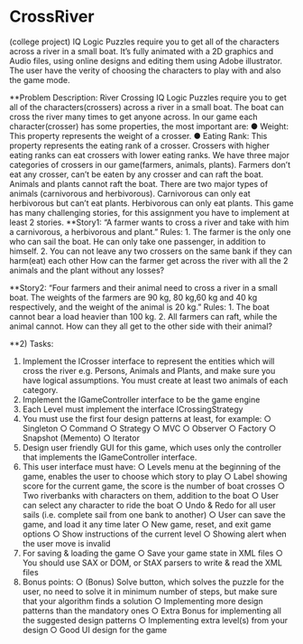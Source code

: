 # CrossRiver
(college project) IQ Logic Puzzles require you to get all of the characters across a river in a small boat. It’s fully animated with a 2D graphics and Audio files, using online designs and editing them using Adobe illustrator. The user have the verity of choosing the characters to play with and also the game mode.




**Problem Description:
        River Crossing IQ Logic Puzzles require you to get all of the characters(crossers) across a river in a small boat. The boat can cross the river many times to get anyone across. In our game each character(crosser) has some properties, the most important are:
        ● Weight​: This property represents the weight of a crosser.
        ● Eating Rank​: This property represents the eating rank of a crosser. Crossers with higher
        eating ranks can eat crossers with lower eating ranks.
        We have three major categories of crossers in our game(farmers, animals, plants). Farmers don’t eat any crosser, can’t be eaten by any crosser and can raft the boat. Animals and plants cannot raft the boat. There are two major types of animals (carnivorous and herbivorous). Carnivorous can only eat herbivorous but can’t eat plants. Herbivorous can only eat plants. This game has many challenging stories, for this assignment you have to implement at least 2 stories.
        **Story1:
        “A farmer wants to cross a river and take with him a carnivorous, a herbivorous and
        plant.”
        Rules:
        1.​ ​The farmer is the only one who can sail the boat. He can only take one passenger, in addition to himself.
        2.​ ​You can not leave any two crossers on the same bank if they can harm(eat) each other
        How can the farmer get across the river with all the 2 animals and the plant without any losses?

**Story2:
    “Four farmers and their animal need to cross a river in a small boat. The weights of the farmers are 90 kg, 80 kg,60 kg and 40 kg respectively, and the weight of the animal is 20 kg.”
    Rules:
    1.​ ​The boat cannot bear a load heavier than 100 kg.
    2.​ ​All farmers can raft, while the animal cannot.
    How can they all get to the other side with their animal?


**2) Tasks:
1) Implement the ​ICrosser​ interface to represent the entities which will cross the river
e.g. Persons, Animals and Plants, and make sure you have logical assumptions. ​You
must create at least two animals of each category​.
2) Implement the ​IGameController​ interface to be the game engine
3) Each Level must implement the interface ​ICrossingStrategy
4) You must use the ​first four​ design patterns at least, for example:
○ Singleton
○ Command
○ Strategy
○ MVC
○ Observer
○ Factory
○ Snapshot (Memento)
○ Iterator
5) Design user friendly GUI for this game, which uses only the controller that implements the ​IGameController ​interface.
6) This user interface must have:
○ Levels menu at the beginning of the game, enables the user to choose which
story to play
○ Label showing score for the current game, the score is the number of boat
crosses
○ Two riverbanks with characters on them, addition to the boat
○ User can select any character to ride the boat
○ Undo & Redo for all user sails (i.e. complete sail from one bank to another)
○ User can save the game, and load it any time later
○ New game, reset, and exit game options
○ Show instructions of the current level
○ Showing alert when the user move is invalid
7) For saving & loading the game
○ Save your game state in XML files
○ You should use SAX or DOM, or StAX parsers to write & read the XML files
8) Bonus points:
○ (Bonus) Solve button, which solves the puzzle for the user, no need to solve it in
minimum number of steps, but make sure that your algorithm finds a solution
○ Implementing more design patterns than the mandatory ones
○ Extra Bonus for implementing all the suggested design patterns
○ Implementing extra level(s) from your design
○ Good UI design for the game
